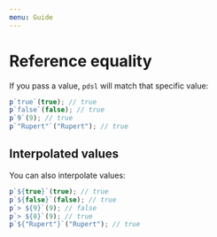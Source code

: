 ```yaml
---
menu: Guide
---
```


# Reference equality

If you pass a value, `pdsl` will match that specific value:

```js
p`true`(true); // true
p`false`(false); // true
p`9`(9); // true
p`"Rupert"`("Rupert"); // true
```

## Interpolated values

You can also interpolate values:

```js
p`${true}`(true); // true
p`${false}`(false); // true
p`> ${9}`(9); // false
p`> ${8}`(9); // true
p`${"Rupert"}`("Rupert"); // true
```
